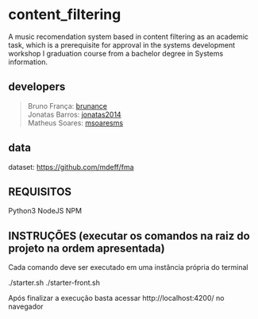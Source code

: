 # content_filtering
A music recomendation system based in content filtering as an academic task, which is a prerequisite for approval in the systems development workshop I graduation course from a bachelor degree in Systems information.

## developers
> Bruno França: <a href=https://github.com/brunance>brunance</a> <br>
> Jonatas Barros: <a href=https://github.com/jonatas2014>jonatas2014</a> <br>
> Matheus Soares: <a href=https://github.com/msoaresms>msoaresms</a> <br>

## data
dataset: https://github.com/mdeff/fma 





## REQUISITOS

Python3 
NodeJS
NPM

## INSTRUÇÕES (executar os comandos na raiz do projeto na ordem apresentada)
Cada comando deve ser executado em uma instância própria do terminal

./starter.sh
./starter-front.sh

Após finalizar a execução basta acessar http://localhost:4200/ no navegador
